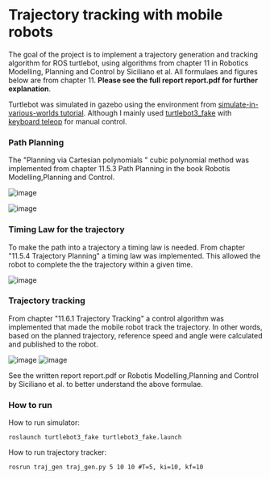 
# Trajectory tracking with mobile robots
The goal of the project is to implement a trajectory generation and tracking algorithm for ROS turtlebot, using algorithms from chapter 11 in Robotics Modelling, Planning and Control by Siciliano et al. All formulaes and figures below are from chapter 11. **Please see the full report report.pdf for further explanation**.

Turtlebot was simulated in gazebo using the environment from [simulate-in-various-worlds tutorial](https://emanual.robotis.com/docs/en/platform/turtlebot3/simulation/#simulate-in-various-world). Although I mainly used [turtlebot3_fake](http://wiki.ros.org/turtlebot3_fake) with [keyboard teleop](http://wiki.ros.org/turtlebot_teleop/Tutorials/Keyboard%20Teleop) for manual control. 

### Path Planning
The "Planning via Cartesian polynomials " cubic polynomial method was implemented from chapter 11.5.3 Path Planning in the book Robotis Modelling,Planning and Control.

![image](https://user-images.githubusercontent.com/29915643/129525653-98ff262a-03c5-4662-8525-ca72c6cad831.png)

![image](https://user-images.githubusercontent.com/29915643/129529741-cab4328e-7616-4c48-bc57-5829967778a0.png)



### Timing Law for the trajectory
To make the path into a trajectory a timing law is needed. From chapter "11.5.4 Trajectory Planning" a timing law was implemented. This allowed the robot to complete the the trajectory within a given time.

![image](https://user-images.githubusercontent.com/29915643/129525822-5ca20e00-dd4d-4428-b2b9-eb51a6ba344e.png)


### Trajectory tracking
From chapter "11.6.1 Trajectory Tracking" a control algorithm was implemented that made the mobile robot track the trajectory. In other words, based on the planned trajectory, reference speed and angle were calculated and published to the robot. 

![image](https://user-images.githubusercontent.com/29915643/129526082-81237965-2513-4e9d-9771-7d96b5af0187.png)
![image](https://user-images.githubusercontent.com/29915643/129526089-209449c7-aafe-49e5-bb90-c1d3d7773525.png)

See the written report report.pdf or Robotis Modelling,Planning and Control by Siciliano et al. to better understand the above formulae.

### How to run

How to run simulator: 

`roslaunch turtlebot3_fake turtlebot3_fake.launch`

How to run trajectory tracker: 

`rosrun traj_gen traj_gen.py 5 10 10 #T=5, ki=10, kf=10`
